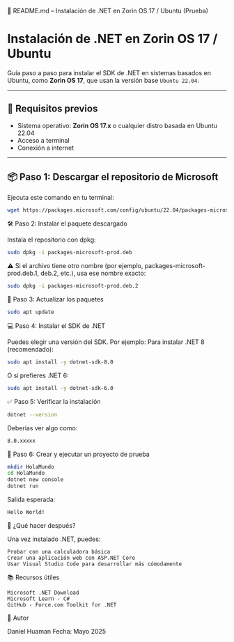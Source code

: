 📄 README.md – Instalación de .NET en Zorin OS 17 / Ubuntu (Prueba)

# Instalación de .NET en Zorin OS 17 / Ubuntu

Guía paso a paso para instalar el SDK de .NET en sistemas basados en Ubuntu, como **Zorin OS 17**, que usan la versión base `Ubuntu 22.04`.

---

## 🔧 Requisitos previos

- Sistema operativo: **Zorin OS 17.x** o cualquier distro basada en Ubuntu 22.04
- Acceso a terminal
- Conexión a internet

---

## 📦 Paso 1: Descargar el repositorio de Microsoft

Ejecuta este comando en tu terminal:

```bash
wget https://packages.microsoft.com/config/ubuntu/22.04/packages-microsoft-prod.deb
```

🛠️ Paso 2: Instalar el paquete descargado

Instala el repositorio con dpkg:

```bash
sudo dpkg -i packages-microsoft-prod.deb
```

⚠️ Si el archivo tiene otro nombre (por ejemplo, packages-microsoft-prod.deb.1, deb.2, etc.), usa ese nombre exacto:

```bash
sudo dpkg -i packages-microsoft-prod.deb.2
```

🔄 Paso 3: Actualizar los paquetes

```bash
sudo apt update
```

💻 Paso 4: Instalar el SDK de .NET

Puedes elegir una versión del SDK. Por ejemplo:
Para instalar .NET 8 (recomendado):

```bash
sudo apt install -y dotnet-sdk-8.0
```

O si prefieres .NET 6:

```bash
sudo apt install -y dotnet-sdk-6.0
```

✅ Paso 5: Verificar la instalación

```bash
dotnet --version
```

Deberías ver algo como:

```bash
8.0.xxxxx
```

🧪 Paso 6: Crear y ejecutar un proyecto de prueba

```bash
mkdir HolaMundo
cd HolaMundo
dotnet new console
dotnet run
```

Salida esperada:

```bash
Hello World!
```

🚀 ¿Qué hacer después?

Una vez instalado .NET, puedes:

    Probar con una calculadora básica
    Crear una aplicación web con ASP.NET Core
    Usar Visual Studio Code para desarrollar más cómodamente

📚 Recursos útiles

    Microsoft .NET Download
    Microsoft Learn - C#
    GitHub - Force.com Toolkit for .NET

👤 Autor

Daniel Huaman
Fecha: Mayo 2025
